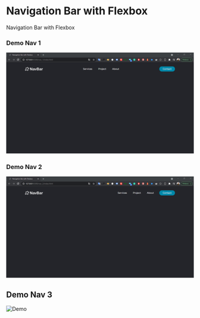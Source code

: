 # Navigation Bar with Flexbox
Navigation Bar with Flexbox
### Demo Nav 1
![Demo](https://github.com/abdanzamzam/Navigation-Bar-with-Flexbox/blob/main/navbar1.png)
### Demo Nav 2
![Demo](https://github.com/abdanzamzam/Navigation-Bar-with-Flexbox/blob/main/navbar2.png)
## Demo Nav 3
![Demo]()
